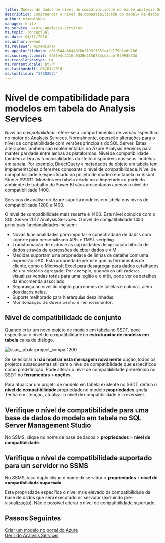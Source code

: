 ```yaml
---
title: Modelo de dados de nível de compatibilidade no Azure Analysis Services | Microsoft Docs
description: Compreender o nível de compatibilidade do modelo de dados de tabela.
author: minewiskan
manager: kfile
ms.service: azure-analysis-services
ms.topic: conceptual
ms.date: 04/12/2018
ms.author: owend
ms.reviewer: minewiskan
ms.openlocfilehash: d68d544a66448fbbf193ff53fa43e179b1edb706
ms.sourcegitcommit: 266fe4c2216c0420e415d733cd3abbf94994533d
ms.translationtype: MT
ms.contentlocale: pt-PT
ms.lasthandoff: 06/01/2018
ms.locfileid: "34602072"
---
```

# <a name="compatibility-level-for-analysis-services-tabular-models"></a>Nível de compatibilidade para modelos em tabela do Analysis Services

*Nível de compatibilidade* refere-se a comportamentos de versão específico no motor do Analysis Services. Normalmente, operação alterações para o nível de compatibilidade com versões principais do SQL Server. Estas alterações também são implementadas no Azure Analysis Services para manter paridade entre ambas as plataformas. Nível de compatibilidade também altera as funcionalidades do efeito disponíveis nos seus modelos em tabela. Por exemplo, DirectQuery e metadados de objeto em tabela tem implementações diferentes consoante o nível de compatibilidade. Nível de compatibilidade é especificado no projeto de modelo em tabela no Visual Studio (SSDT). Modelos em tabela criada no e importados a partir do ambiente de trabalho do Power BI são apresentados apenas o nível de compatibilidade 1400.

Serviços de análise do Azure suporta modelos em tabela nos níveis de compatibilidade 1200 e 1400. 

O nível de compatibilidade mais recente é 1400. Este nível coincide com o SQL Server 2017 Analysis Services. O nível de compatibilidade 1400 principais funcionalidades incluem:

*  Novas funcionalidades para importar e conectividade de dados com suporte para personalizada APIs e TMSL scripting. 
*  Transformação de dados e as capacidades de aplicação híbrida de dados através de expressões de obter dados e o M.
*  Medidas suportam uma propriedade de linhas de detalhe com uma expressão DAX. Esta propriedade permite que as ferramentas de cliente, como o Microsoft Excel para desagregar para dados detalhados de um relatório agregado. Por exemplo, quando os utilizadores visualizar vendas totais para uma região e o mês, pode ver os detalhes da encomenda associado. 
*  Segurança ao nível do objeto para nomes de tabelas e colunas, além dos dados nelas.
*  Suporte melhorado para hierarquias desalinhadas.
*  Monitorização de desempenho e melhoramentos.
  
## <a name="set-compatibility-level"></a>Nível de compatibilidade de conjunto 
 Quando criar um novo projeto de modelo em tabela no SSDT, pode especificar o nível de compatibilidade no **estruturador de modelos em tabela** caixa de diálogo. 
  
 ![ssas_tabularproject_compat1200](./media/analysis-services-compat-level/aas-tabularproject-compat.png)  
  
 Se selecionar a **não mostrar esta mensagem novamente** opção, todos os projetos subsequentes utilizam o nível de compatibilidade que especificou como predefinição. Pode alterar o nível de compatibilidade predefinido no SSDT no **ferramentas** > **opções**.  
  
 Para atualizar um projeto de modelo em tabela existente no SSDT, defina o **nível de compatibilidade** propriedade no modelo **propriedades** janela. Tenha em atenção, atualizar o nível de compatibilidade é irreversível.
  
## <a name="check-compatibility-level-for-a-tabular-model-database-in-sql-server-management-studio"></a>Verifique o nível de compatibilidade para uma base de dados do modelo em tabela no SQL Server Management Studio 
 No SSMS, clique no nome de base de dados > **propriedades** > **nível de compatibilidade**.  
  
## <a name="check-supported-compatibility-level-for-a-server-in-ssms"></a>Verifique o nível de compatibilidade suportado para um servidor no SSMS  
 No SSMS, faça duplo clique o nome do servidor > **propriedades** > **nível de compatibilidade suportado**.  
  
 Esta propriedade especifica o nível mais elevado de compatibilidade da base de dados que será executado no servidor (excluindo pré-visualização). Não é possível alterar o nível de compatibilidade suportado.  

## <a name="next-steps"></a>Passos Seguintes
  [Criar um modelo no portal do Azure](analysis-services-create-model-portal.md)   
  [Gerir do Analysis Services](analysis-services-manage.md)  

